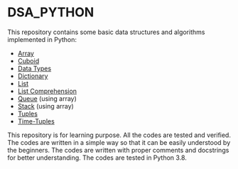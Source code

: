 # DSA_PYTHON
This repository contains some basic data structures and algorithms implemented in Python:

* [Array](array_ops.py)
* [Cuboid](cuboid.py)
* [Data Types](data_types.py)
* [Dictionary](dictionary.py)
* [List](lists.py)
* [List Comprehension](list_compre.py)
* [Queue](queue_ops.py) (using array)
* [Stack](stack_ops.py) (using array)
* [Tuples](tuples.py)
* [Time-Tuples](time-tuple.py)

This repository is for learning purpose. All the codes are tested and verified. The codes are written in a simple way so that it can be easily understood by the beginners. The codes are written with proper comments and docstrings for better understanding. The codes are tested in Python 3.8.

